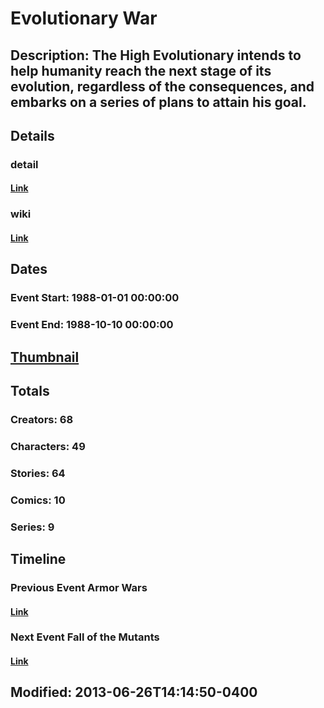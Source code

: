 # Evolutionary War
## Description: The High Evolutionary intends to help humanity reach the next stage of its evolution, regardless of the consequences, and embarks on a series of plans to attain his goal.
## Details
### detail
#### [Link](http://marvel.com/comics/events/246/evolutionary_war?utm_campaign=apiRef&utm_source=225578a89fc76f3d20fbffda5d17a88d)
### wiki
#### [Link](http://marvel.com/universe/Evolutionary_War?utm_campaign=apiRef&utm_source=225578a89fc76f3d20fbffda5d17a88d)
## Dates
### Event Start: 1988-01-01 00:00:00
### Event End: 1988-10-10 00:00:00
## [Thumbnail](http://i.annihil.us/u/prod/marvel/i/mg/9/00/51cb2f6c91c24.jpg)
## Totals
### Creators: 68
### Characters: 49
### Stories: 64
### Comics: 10
### Series: 9
## Timeline
### Previous Event Armor Wars
#### [Link](http://gateway.marvel.com/v1/public/events/231)
### Next Event Fall of the Mutants
#### [Link](http://gateway.marvel.com/v1/public/events/248)
## Modified: 2013-06-26T14:14:50-0400